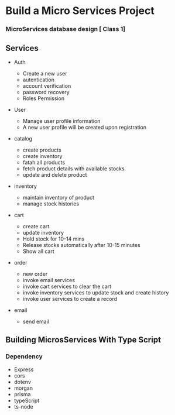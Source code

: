 # Build a Micro Services Project

### MicroServices database design [ Class 1]

## Services

- Auth
  - Create a new user
  - autentication
  - account verification
  - password recovery
  - Roles Permission
- User

  - Manage user profile information
  - A new user profile will be created upon registration

- catalog
  - create products
  - create inventory
  - fatah all products
  - fetch product details with available stocks
  - update and delete product
- inventory
  - maintain inventory of product
  - manage stock histories
- cart
  - create cart
  - update inventory
  - Hold stock for 10-14 mins
  - Release stocks automatically after 10-15 minutes
  - Show all cart
- order
  - new order
  - invoke email services
  - invoke cart services to clear the cart
  - invoke inventory services to update stock and create history
  - invoke user services to create a record
- email
  - send email

## Building MicrosServices With Type Script

### Dependency

- Express
- cors
- dotenv
- morgan
- prisma
- typeScript
- ts-node
